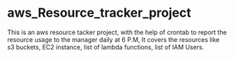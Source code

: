 # aws_Resource_tracker_project
This is an aws resource tacker project, with the help of crontab to report the resource usage to the manager daily at 6 P.M, It covers the resources like s3 buckets, EC2 instance, list of lambda functions, list of IAM Users.

